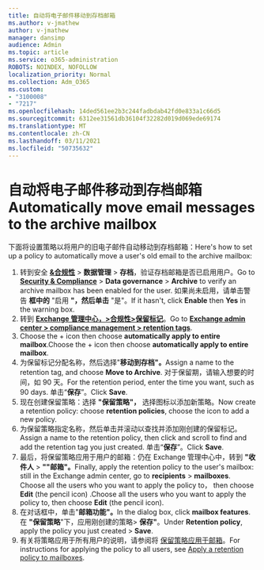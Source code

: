 ```yaml
---
title: 自动将电子邮件移动到存档邮箱
ms.author: v-jmathew
author: v-jmathew
manager: dansimp
audience: Admin
ms.topic: article
ms.service: o365-administration
ROBOTS: NOINDEX, NOFOLLOW
localization_priority: Normal
ms.collection: Adm_O365
ms.custom:
- "3100008"
- "7217"
ms.openlocfilehash: 14ded561ee2b3c244fadbdab42fd0e833a1c66d5
ms.sourcegitcommit: 6312ee31561db36104f32282d019d069ede69174
ms.translationtype: MT
ms.contentlocale: zh-CN
ms.lasthandoff: 03/11/2021
ms.locfileid: "50735632"
---
```

# <a name="automatically-move-email-messages-to-the-archive-mailbox"></a><span data-ttu-id="076c3-102">自动将电子邮件移动到存档邮箱</span><span class="sxs-lookup"><span data-stu-id="076c3-102">Automatically move email messages to the archive mailbox</span></span>

<span data-ttu-id="076c3-103">下面将设置策略以将用户的旧电子邮件自动移动到存档邮箱：</span><span class="sxs-lookup"><span data-stu-id="076c3-103">Here's how to set up a policy to automatically move a user's old email to the archive mailbox:</span></span>

1. <span data-ttu-id="076c3-104">转到安全 [**&合规性**](https://go.microsoft.com/fwlink/p/?linkid=2077143)  >  **数据管理**  >  **存档**，验证存档邮箱是否已启用用户。</span><span class="sxs-lookup"><span data-stu-id="076c3-104">Go to [**Security & Compliance**](https://go.microsoft.com/fwlink/p/?linkid=2077143) > **Data governance** > **Archive** to verify an archive mailbox has been enabled for the user.</span></span> <span data-ttu-id="076c3-105">如果尚未启用，请单击警告 **框中的** "启用 **"，然后单击** "是"。</span><span class="sxs-lookup"><span data-stu-id="076c3-105">If it hasn't, click **Enable** then **Yes** in the warning box.</span></span>
2. <span data-ttu-id="076c3-106">转到 [**Exchange 管理中心，>合规性>保留标记**](https://go.microsoft.com/fwlink/?linkid=2059104)。</span><span class="sxs-lookup"><span data-stu-id="076c3-106">Go to [**Exchange admin center > compliance management > retention tags**](https://go.microsoft.com/fwlink/?linkid=2059104).</span></span>
3. <span data-ttu-id="076c3-107">Choose the + icon then choose **automatically apply to entire mailbox**.</span><span class="sxs-lookup"><span data-stu-id="076c3-107">Choose the + icon then choose **automatically apply to entire mailbox**.</span></span>
4. <span data-ttu-id="076c3-108">为保留标记分配名称，然后选择"**移动到存档"。**</span><span class="sxs-lookup"><span data-stu-id="076c3-108">Assign a name to the retention tag, and choose **Move to Archive**.</span></span> <span data-ttu-id="076c3-109">对于保留期，请输入想要的时间，如 90 天。</span><span class="sxs-lookup"><span data-stu-id="076c3-109">For the retention period, enter the time you want, such as 90 days.</span></span> <span data-ttu-id="076c3-110">单击“**保存**”。</span><span class="sxs-lookup"><span data-stu-id="076c3-110">Click **Save**.</span></span>
5. <span data-ttu-id="076c3-111">现在创建保留策略：选择 **"保留策略"，** 选择图标以添加新策略。</span><span class="sxs-lookup"><span data-stu-id="076c3-111">Now create a retention policy: choose **retention policies**, choose the icon to add a new policy.</span></span>
6. <span data-ttu-id="076c3-112">为保留策略指定名称，然后单击并滚动以查找并添加刚创建的保留标记。</span><span class="sxs-lookup"><span data-stu-id="076c3-112">Assign a name to the retention policy, then click and scroll to find and add the retention tag you just created.</span></span> <span data-ttu-id="076c3-113">单击“**保存**”。</span><span class="sxs-lookup"><span data-stu-id="076c3-113">Click **Save**.</span></span>
7. <span data-ttu-id="076c3-114">最后，将保留策略应用于用户的邮箱：仍在 Exchange 管理中心中，转到 **"收件人**  >  **""邮箱"。**</span><span class="sxs-lookup"><span data-stu-id="076c3-114">Finally, apply the retention policy to the user's mailbox: still in the Exchange admin center, go to **recipients** > **mailboxes**.</span></span> <span data-ttu-id="076c3-115">Choose all the users who you want to apply the policy to， then choose **Edit** (the pencil icon) .</span><span class="sxs-lookup"><span data-stu-id="076c3-115">Choose all the users who you want to apply the policy to, then choose **Edit** (the pencil icon).</span></span>
8. <span data-ttu-id="076c3-116">在对话框中，单击"**邮箱功能"。**</span><span class="sxs-lookup"><span data-stu-id="076c3-116">In the dialog box, click **mailbox features**.</span></span> <span data-ttu-id="076c3-117">在 **"保留策略**"下，应用刚创建的策略> **保存"**。</span><span class="sxs-lookup"><span data-stu-id="076c3-117">Under **Retention policy**, apply the policy you just created > **Save**.</span></span>
9. <span data-ttu-id="076c3-118">有关将策略应用于所有用户的说明，请参阅将 [保留策略应用于邮箱](https://docs.microsoft.com/exchange/security-and-compliance/messaging-records-management/apply-retention-policy)。</span><span class="sxs-lookup"><span data-stu-id="076c3-118">For instructions for applying the policy to all users, see [Apply a retention policy to mailboxes](https://docs.microsoft.com/exchange/security-and-compliance/messaging-records-management/apply-retention-policy).</span></span>
